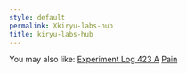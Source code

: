 ```yaml
---
style: default
permalink: Xkiryu-labs-hub
title: kiryu-labs-hub
---
```

You may also like:
[Experiment Log 423 A](http://scp-wiki.net/experiment-log-423-a)
[Pain](http://scp-wiki.net/the-rotting-man-of-stalingrad)